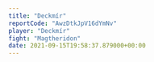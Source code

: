 ```yaml
---
title: "Deckmír"
reportCode: "AwzDtkJpV16dYmNv"
player: "Deckmír"
fight: "Magtheridon"
date: 2021-09-15T19:58:37.879000+00:00
---
```

